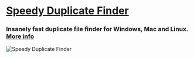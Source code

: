 # [Speedy Duplicate Finder](http://qiplex.com/software/speedy-duplicate-finder/)

### Insanely fast duplicate file finder for Windows, Mac and Linux. [More info](http://qiplex.com/software/speedy-duplicate-finder/)


![Speedy Duplicate Finder](http://qiplex.com/img/speedy-duplicate-finder-app.png)

